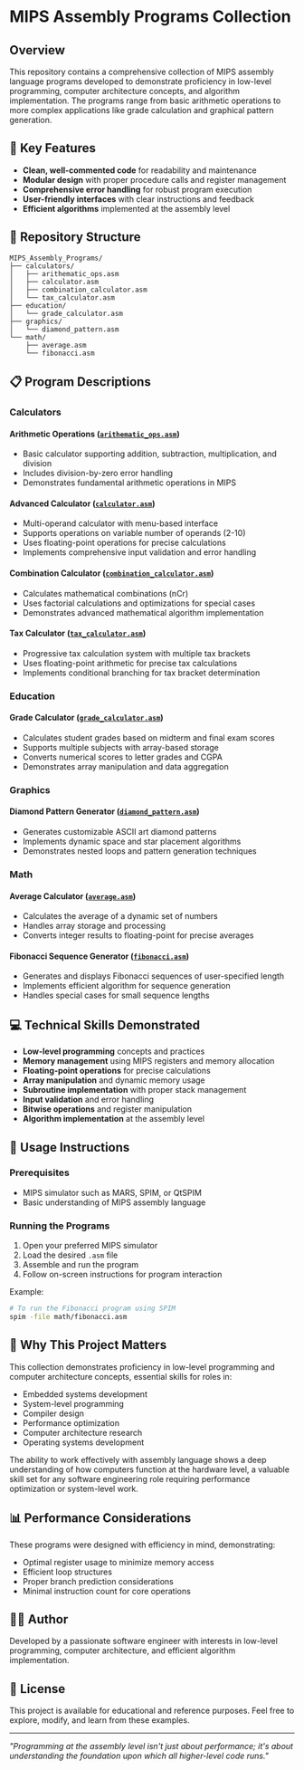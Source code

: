 # MIPS Assembly Programs Collection

## Overview

This repository contains a comprehensive collection of MIPS assembly language programs developed to demonstrate proficiency in low-level programming, computer architecture concepts, and algorithm implementation. The programs range from basic arithmetic operations to more complex applications like grade calculation and graphical pattern generation.

## 🚀 Key Features

- **Clean, well-commented code** for readability and maintenance
- **Modular design** with proper procedure calls and register management
- **Comprehensive error handling** for robust program execution
- **User-friendly interfaces** with clear instructions and feedback
- **Efficient algorithms** implemented at the assembly level

## 📂 Repository Structure

```
MIPS_Assembly_Programs/ 
├── calculators/ 
│   ├── arithematic_ops.asm
│   ├── calculator.asm
│   ├── combination_calculator.asm
│   └── tax_calculator.asm
├── education/ 
│   └── grade_calculator.asm
├── graphics/ 
│   └── diamond_pattern.asm
└── math/ 
    ├── average.asm
    └── fibonacci.asm
```
## 📋 Program Descriptions

### Calculators

#### Arithmetic Operations ([`arithematic_ops.asm`](calculators/arithematic_ops.asm))
- Basic calculator supporting addition, subtraction, multiplication, and division
- Includes division-by-zero error handling
- Demonstrates fundamental arithmetic operations in MIPS

#### Advanced Calculator ([`calculator.asm`](calculators/calculator.asm))
- Multi-operand calculator with menu-based interface
- Supports operations on variable number of operands (2-10)
- Uses floating-point operations for precise calculations
- Implements comprehensive input validation and error handling

#### Combination Calculator ([`combination_calculator.asm`](calculators/combination_calculator.asm))
- Calculates mathematical combinations (nCr)
- Uses factorial calculations and optimizations for special cases
- Demonstrates advanced mathematical algorithm implementation

#### Tax Calculator ([`tax_calculator.asm`](calculators/tax_calculator.asm))
- Progressive tax calculation system with multiple tax brackets
- Uses floating-point arithmetic for precise tax calculations
- Implements conditional branching for tax bracket determination

### Education

#### Grade Calculator ([`grade_calculator.asm`](education/grade_calculator.asm))
- Calculates student grades based on midterm and final exam scores
- Supports multiple subjects with array-based storage
- Converts numerical scores to letter grades and CGPA
- Demonstrates array manipulation and data aggregation

### Graphics

#### Diamond Pattern Generator ([`diamond_pattern.asm`](graphics/diamond_pattern.asm))
- Generates customizable ASCII art diamond patterns
- Implements dynamic space and star placement algorithms
- Demonstrates nested loops and pattern generation techniques

### Math

#### Average Calculator ([`average.asm`](math/average.asm))
- Calculates the average of a dynamic set of numbers
- Handles array storage and processing
- Converts integer results to floating-point for precise averages

#### Fibonacci Sequence Generator ([`fibonacci.asm`](math/fibonacci.asm))
- Generates and displays Fibonacci sequences of user-specified length
- Implements efficient algorithm for sequence generation
- Handles special cases for small sequence lengths
## 💻 Technical Skills Demonstrated

- **Low-level programming** concepts and practices
- **Memory management** using MIPS registers and memory allocation
- **Floating-point operations** for precise calculations
- **Array manipulation** and dynamic memory usage
- **Subroutine implementation** with proper stack management
- **Input validation** and error handling
- **Bitwise operations** and register manipulation
- **Algorithm implementation** at the assembly level

## 🔧 Usage Instructions

### Prerequisites
- MIPS simulator such as MARS, SPIM, or QtSPIM
- Basic understanding of MIPS assembly language

### Running the Programs
1. Open your preferred MIPS simulator
2. Load the desired `.asm` file
3. Assemble and run the program
4. Follow on-screen instructions for program interaction

Example:
```bash
# To run the Fibonacci program using SPIM
spim -file math/fibonacci.asm
```

## 🌟 Why This Project Matters

This collection demonstrates proficiency in low-level programming and computer architecture concepts, essential skills for roles in:

- Embedded systems development
- System-level programming
- Compiler design
- Performance optimization
- Computer architecture research
- Operating systems development

The ability to work effectively with assembly language shows a deep understanding of how computers function at the hardware level, a valuable skill set for any software engineering role requiring performance optimization or system-level work.

## 📊 Performance Considerations

These programs were designed with efficiency in mind, demonstrating:

- Optimal register usage to minimize memory access
- Efficient loop structures
- Proper branch prediction considerations
- Minimal instruction count for core operations

## 👨‍💻 Author

Developed by a passionate software engineer with interests in low-level programming, computer architecture, and efficient algorithm implementation.

## 📝 License

This project is available for educational and reference purposes. Feel free to explore, modify, and learn from these examples.

---

*"Programming at the assembly level isn't just about performance; it's about understanding the foundation upon which all higher-level code runs."*